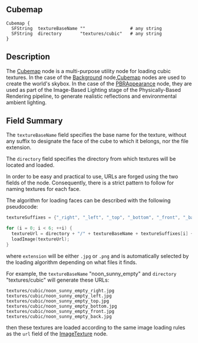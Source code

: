 ## Cubemap

```
Cubemap {
  SFString  textureBaseName ""                 # any string
  SFString  directory       "textures/cubic"   # any string
}
```

## Description

The [Cubemap](#cubemap) node is a multi-purpose utility node for loading cubic textures.
In the case of the [Background](background.md) node,[Cubemap](#cubemap) nodes are used to create the world's skybox.
In the case of the [PBRAppearance](pbrappearance.md) node, they are used as part of the Image-Based Lighting stage of the Physically-Based Rendering pipeline, to generate realistic reflections and environmental ambient lighting.



## Field Summary

The `textureBaseName` field specifies the base name for the texture, without any suffix to designate the face of the cube to which it belongs, nor the file extension.

The `directory` field specifies the directory from which textures will be located and loaded.

In order to be easy and practical to use, URLs are forged using the two fields of the node.
Consequently, there is a strict pattern to follow for naming textures for each face.

The algorithm for loading faces can be described with the following pseudocode:

```cpp
textureSuffixes = {"_right", "_left", "_top", "_bottom", "_front", "_back"};

for (i = 0; i < 6; ++i) {
  textureUrl = directory + "/" + textureBaseName + textureSuffixes[i] + extension;
  loadImage(textureUrl);
}

```
where `extension` will be either `.jpg` or `.png` and is automatically selected by the loading algorithm depending on what files it finds.

For example, the `textureBaseName` "noon_sunny_empty" and `directory` "textures/cubic" will generate these URLs:

```
textures/cubic/noon_sunny_empty_right.jpg
textures/cubic/noon_sunny_empty_left.jpg
textures/cubic/noon_sunny_empty_top.jpg
textures/cubic/noon_sunny_empty_bottom.jpg
textures/cubic/noon_sunny_empty_front.jpg
textures/cubic/noon_sunny_empty_back.jpg
```

then these textures are loaded according to the same image loading rules as the `url` field of the [ImageTexture](imagetexture.md) node.

